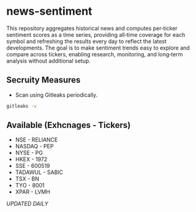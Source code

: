 # news-sentiment

This repository aggregates historical news and computes per‑ticker sentiment scores as a time series, providing all‑time coverage for each symbol and refreshing the results every day to reflect the latest developments. The goal is to make sentiment trends easy to explore and compare across tickers, enabling research, monitoring, and long‑term analysis without additional setup.

## Secruity Measures
- Scan using Gitleaks periodically.
```bash
gitleaks -v
```

## Available (Exhcnages - Tickers)
- NSE - RELIANCE
- NASDAQ - PEP
- NYSE - PG
- HKEX - 1972
- SSE - 600519
- TADAWUL - SABIC
- TSX - BN
- TYO - 8001
- XPAR - LVMH

_UPDATED DAILY_
